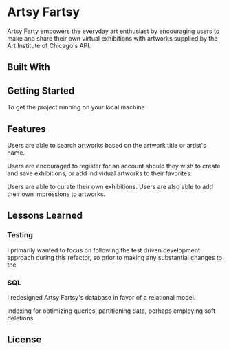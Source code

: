 # Artsy Fartsy

<p>Artsy Farty empowers the everyday art enthusiast by encouraging users to make and share their own virtual exhibitions with artworks supplied by the Art Institute of Chicago's API.<p>

## Built With

## Getting Started

To get the project running on your local machine

## Features

Users are able to search artworks based on the artwork title or artist's name.

Users are encouraged to register for an account should they wish to create and save exhibitions, or add individual artworks to their favorites.

Users are able to curate their own exhibitions. Users are also able to add their own impressions to artworks.

## Lessons Learned

### Testing

I primarily wanted to focus on following the test driven development approach during this refactor, so prior to making any substantial changes to the

### SQL

I redesigned Artsy Fartsy's database in favor of a relational model.

Indexing for optimizing queries, partitioning data, perhaps employing soft deletions.

## License

```

```
